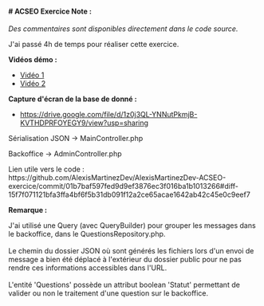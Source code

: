 <h4># ACSEO Exercice Note :</h4>
<p><em>Des commentaires sont disponibles directement dans le code source.</em></p>
<p>J'ai pass&eacute; 4h de temps pour r&eacute;aliser cette exercice.</p>
<p><strong>Vid&eacute;os d&eacute;mo :</strong></p>
<ul>
<li><a href="https://drive.google.com/file/d/1unnnmVGoRom9FUCHX6-a2b7xlH_a_uOM/view?usp=sharing">Vidéo 1</a></li>
<li><a href="https://drive.google.com/file/d/18aeG12PVuxNf9XqjpZt1hYxDQyeiGdOu/view?usp=sharing">Vidéo 2</a></li>
</ul>
<p><strong>Capture d'&eacute;cran de la base de donn&eacute; :</strong></p>
<ul>
<li><a href="https://drive.google.com/file/d/1z0j3QL-YNNutPkmjB-KVTHDPRFOYEGY9/view?usp=sharing">https://drive.google.com/file/d/1z0j3QL-YNNutPkmjB-KVTHDPRFOYEGY9/view?usp=sharing </a></li>
</ul>
<p>S&eacute;rialisation JSON -&gt; MainController.php</p>
<p>Backoffice -&gt; AdminController.php</p>
<p>Lien utile vers le code : <a href"https://github.com/AlexisMartinezDev/AlexisMartinezDev-ACSEO-exercice/commit/01b7baf597fed9d9ef3876ec3f016ba1b1013266#diff-15f7f071121bfa3ffa4bf6f5b31db091f12a2ce65acae1642ab42c45e0c9eef7">https://github.com/AlexisMartinezDev/AlexisMartinezDev-ACSEO-exercice/commit/01b7baf597fed9d9ef3876ec3f016ba1b1013266#diff-15f7f071121bfa3ffa4bf6f5b31db091f12a2ce65acae1642ab42c45e0c9eef7</a></p>
<p><strong>Remarque :</strong></p>
<p>J'ai utilis&eacute; une Query (avec QueryBuilder) pour grouper les messages dans le backoffice, dans le QuestionsRepository.php. <br/><br/>
Le chemin du dossier JSON o&ugrave; sont g&eacute;n&eacute;r&eacute;s les fichiers lors d'un envoi de message a bien &eacute;t&eacute; d&eacute;plac&eacute; &agrave; l'ext&eacute;rieur du dossier public pour ne pas rendre ces informations accessibles dans l'URL.<br/><br/>
L'entit&eacute; 'Questions' poss&egrave;de un attribut boolean 'Statut' permettant de valider ou non le traitement d'une question sur le backoffice.</p>